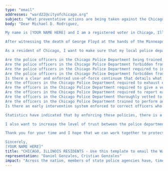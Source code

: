 ```yaml
---
type: "email"
addresses: "ward22@cityofchicago.org"
subject: "What preventative actions are being taken against the Chicago Police Department?"
body: "Dear Michael D. Rodriguez,

My name is [YOUR NAME HERE] and I am a registered voter in Chicago, Illinois. I am writing to you today to ask what you are doing, as the Ward of Chicago, to ensure that your officers are not abusing their power and are held accountable for their actions.

After witnessing the death of George Floyd at the hands of the Minneapolis Police Department, I am left feeling outraged, frustrated, and hurt. The system has failed yet another black man and we are anxiously waiting to see if the officers responsible for his death will face consequences.

As a resident of Chicago, I want to make sure that my local police department is taking the necessary preventative measures to ensure that incidents like this will not occur in the future. So I ask:

Are the police officers in the Chicago Police Department being trained to de-escalate altercations by using peaceful conflict resolution strategies?
Are the police officers in the Chicago Police Department forbidden from using carotid restraints (chokeholds, strangleholds, etc.) and hog-tying methods? Furthermore, are they forbidden from transporting civilians in uncomfortable positions, such as face down in a vehicle?
Are the police officers in the Chicago Police Department required to intervene if they witness another officer using excessive force? Will officers be reprimanded if they fail to intervene?
Are the police officers in the Chicago Police Department forbidden from shooting at moving vehicles?
Is there a clear and enforced use-of-force continuum that details what weapons and force are acceptable in a wide variety of civilian-police interactions?
Are the officers in the Chicago Police Department required to exhaust every other possible option before using excessive force?
Are the officers in the Chicago Police Department required to give a verbal warning to civilians before drawing their weapon or using excessive force?
Are the officers in the Chicago Police Department required to report each time they threaten to or use force on civilians?
Are the officers in the Chicago Police Department thoroughly vetted to ensure that they do not have a history with abuse, racism, xenophobia, homophobia / transphobia, or discrimination?
Are the officers in the Chicago Police Department trained to perform and seek necessary medical action after using excessive force?
Is there an early intervention system enforced to correct officers who use excessive force? Additionally, how many complaints does an officer have to receive before they are reprimanded? Before they are terminated? More than three complaints are unacceptable.

Statistics have indicated that by enforcing these policies, there is a significant decrease in civilian complaints and injury due to excessive force. If any of the policies are not currently in place, then what is being done to ensure that they are going to be enforced in the near future? What can I do, as a concerned citizen, to set these policies in motion?

I also want to increase the level of trust between the police department and the community. To establish trust, there has to be transparency. I would like to see the Chicago Police Department collect and report data on civilian deaths that occurred in custody and as a result of an officer’s use of excessive force. The data should be broken down by demographics and should showcase the race, gender, sexuality, and religion of the civilians. Allowing the public access to this information will show us where we, as a community, fall short.

Thank you for your time and I hope that we can work together to protect the Chicago community. I refuse to let the next hashtag come from here.

Sincerely,
[YOUR NAME HERE]"
title: "CHICAGO, ILLINOIS RESIDENTS - Use this template to email the Ward of Chicago to quiz them on what preventive actions are being taken to protect against police brutality from the Chicago Police Department."
representation: "Daniel Gonzales, Cristian Gonzales"
impact: "Across the nation, members of state police agencies have, time and time again, abused their power and have killed black Americans in a horrific manner, devoid of any lawfulness. Our nation has observed the cruel and evil killings of George Floyd, Breonna Taylor, Eric Garner, Ahmed Aubrey, and countless others of black Americans. Email the Ward for the city of Chicago and press the question--are you, Michael D. Rodriguez, taking any preventative actions to ensure that such acts of cruelty against African Americans don't happen as a consequence of policing with racist motives?"
---
```


